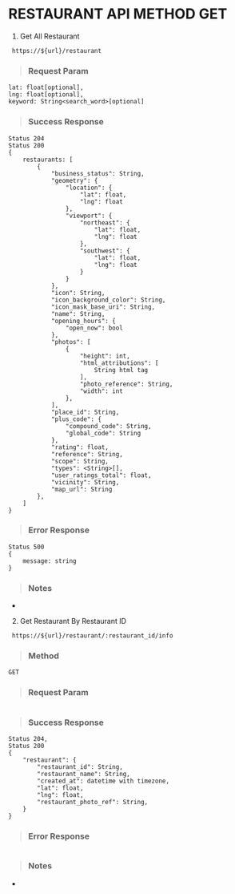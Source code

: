 # RESTAURANT API METHOD GET

1. Get All Restaurant

` https://${url}/restaurant`

> ### Request Param

```
lat: float[optional],
lng: float[optional],
keyword: String<search_word>[optional]
```

> ### Success Response

```
Status 204
Status 200
{
    restaurants: [
        {
            "business_status": String,
            "geometry": {
                "location": {
                    "lat": float,
                    "lng": float
                },
                "viewport": {
                    "northeast": {
                        "lat": float,
                        "lng": float
                    },
                    "southwest": {
                        "lat": float,
                        "lng": float
                    }
                }
            },
            "icon": String,
            "icon_background_color": String,
            "icon_mask_base_uri": String,
            "name": String,
            "opening_hours": {
                "open_now": bool
            },
            "photos": [
                {
                    "height": int,
                    "html_attributions": [
                        String html tag
                    ],
                    "photo_reference": String,
                    "width": int
                },
            ],
            "place_id": String,
            "plus_code": {
                "compound_code": String,
                "global_code": String
            },
            "rating": float,
            "reference": String,
            "scope": String,
            "types": <String>[],
            "user_ratings_total": float,
            "vicinity": String,
            "map_url": String
        },
    ]
}
```

> ### Error Response

```
Status 500
{
    message: string
}
```

> ### Notes

-

2. Get Restaurant By Restaurant ID

` https://${url}/restaurant/:restaurant_id/info`

> ### Method

    GET

> ### Request Param

```

```

> ### Success Response

```
Status 204,
Status 200
{
    "restaurant": {
        "restaurant_id": String,
        "restaurant_name": String,
        "created_at": datetime with timezone,
        "lat": float,
        "lng": float,
        "restaurant_photo_ref": String,
    }
}
```

> ### Error Response

```

```

> ### Notes

-
